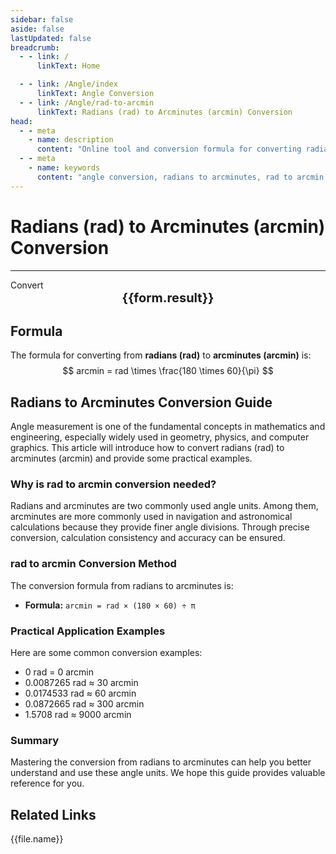 ```yaml
---
sidebar: false
aside: false
lastUpdated: false
breadcrumb:
  - - link: /
      linkText: Home

  - - link: /Angle/index
      linkText: Angle Conversion
  - - link: /Angle/rad-to-arcmin
      linkText: Radians (rad) to Arcminutes (arcmin) Conversion
head:
  - - meta
    - name: description
      content: "Online tool and conversion formula for converting radians (rad) to arcminutes (arcmin). Provides an easy-to-use angle unit conversion calculator."
  - - meta
    - name: keywords
      content: "angle conversion, radians to arcminutes, rad to arcmin conversion, online calculator, math tools, unit conversion"
---
```

# Radians (rad) to Arcminutes (arcmin) Conversion
---
<script setup>
import { onMounted, reactive, inject, ref } from 'vue'
import { NButton, NForm, NFormItem, NInput, NInputNumber, NSelect, NCard, useMessage,NGrid ,NGi } from 'naive-ui'
import { defineClientComponent } from 'vitepress'
import { Angle } from '../files';
const convert = inject('convert')

const form = reactive({
  number: null,
  result: '',
})

const convertHandler = () => {
  if (form.number !== null && !isNaN(form.number)) {
    const convertedValue = parseFloat(form.number) * 180 * 60 / Math.PI
    form.result = `${form.number}rad = ${convertedValue.toFixed(4)}arcmin`
  } else {
    form.result = 'Please enter a valid number.'
  }
}
</script>

<n-form size="large" :model="form">
  <n-form-item label="Radians (rad)">
    <n-input-number v-model:value="form.number" placeholder="Enter radians" style="width: 100%" />
  </n-form-item>
  <n-form-item>
    <n-button type="info" @click="convertHandler" block>Convert</n-button>
  </n-form-item>
</n-form>

<n-card  embedded :bordered="false" hoverable>
  <div  style="text-align:center;font-size:20px;">
    <strong>{{form.result}}</strong>
  </div>
</n-card>

## Formula

The formula for converting from **radians (rad)** to **arcminutes (arcmin)** is:
$$ arcmin = rad \times \frac{180 \times 60}{\pi} $$

## Radians to Arcminutes Conversion Guide

Angle measurement is one of the fundamental concepts in mathematics and engineering, especially widely used in geometry, physics, and computer graphics. This article will introduce how to convert radians (rad) to arcminutes (arcmin) and provide some practical examples.

### Why is rad to arcmin conversion needed?

Radians and arcminutes are two commonly used angle units. Among them, arcminutes are more commonly used in navigation and astronomical calculations because they provide finer angle divisions. Through precise conversion, calculation consistency and accuracy can be ensured.

### rad to arcmin Conversion Method

The conversion formula from radians to arcminutes is:

- **Formula:** `arcmin = rad × (180 × 60) ÷ π`

### Practical Application Examples

Here are some common conversion examples:

- 0 rad = 0 arcmin
- 0.0087265 rad ≈ 30 arcmin
- 0.0174533 rad ≈ 60 arcmin
- 0.0872665 rad ≈ 300 arcmin
- 1.5708 rad ≈ 9000 arcmin

### Summary

Mastering the conversion from radians to arcminutes can help you better understand and use these angle units. We hope this guide provides valuable reference for you.

## Related Links
<n-grid x-gap="12" :cols="2">
  <n-gi v-for="(file, index) in Angle" :key="index">
    <n-button
      text
      tag="a"
      :href="file.path"
      type="info"
    >
      {{file.name}}
    </n-button>
  </n-gi>
</n-grid>